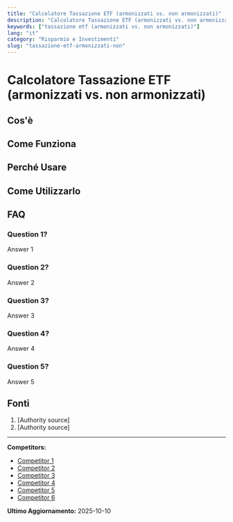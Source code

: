 ```yaml
---
title: "Calcolatore Tassazione ETF (armonizzati vs. non armonizzati)"
description: "Calcolatore Tassazione ETF (armonizzati vs. non armonizzati)"
keywords: ["tassazione etf (armonizzati vs. non armonizzati)"]
lang: "it"
category: "Risparmio e Investimenti"
slug: "tassazione-etf-armonizzati-non"
---
```


# Calcolatore Tassazione ETF (armonizzati vs. non armonizzati)

<!-- TODO: Add introduction -->

## Cos'è

<!-- TODO: Explain what this calculator does -->

## Come Funziona

<!-- TODO: Explain methodology -->

## Perché Usare

<!-- TODO: List benefits -->

## Come Utilizzarlo

<!-- TODO: Step-by-step guide -->

## FAQ

### Question 1?
Answer 1

### Question 2?
Answer 2

### Question 3?
Answer 3

### Question 4?
Answer 4

### Question 5?
Answer 5

## Fonti

1. [Authority source]
2. [Authority source]

---

**Competitors:**
- [Competitor 1](https://www.tassetrading.it/guida-completa-alla-tassazione-degli-etf-in-italia-normative-aliquote-e-modalita-di-dichiarazione/)
- [Competitor 2](https://global.morningstar.com/it/etf/guida-alla-tassazione-degli-etf)
- [Competitor 3](https://www.fiscoetasse.com/approfondimenti/16126-etf-non-armonizzato-la-tassazione.html)
- [Competitor 4](https://www.moneyviz.it/it/tasse-dichiarativo)
- [Competitor 5](https://www.reddit.com/r/ItaliaPersonalFinance/comments/1gd8dsc/calcolo_plusvalenza_etf_mercato_usa/)
- [Competitor 6](https://www.percorsofinanza.it/percorsi/percorso-approfondito-risparmio-investimenti/analisi-fiscale/tassazione-fondi-non-armonizzati/)

**Ultimo Aggiornamento:** 2025-10-10
